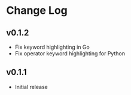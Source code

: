 # Change Log

## v0.1.2

- Fix keyword highlighting in Go
- Fix operator keyword highlighting for Python

## v0.1.1

- Initial release
